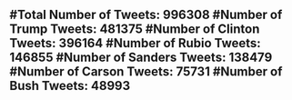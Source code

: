 #Total Number of Tweets: 996308 
#Number of Trump Tweets: 481375
#Number of Clinton Tweets: 396164
#Number of Rubio Tweets: 146855
#Number of Sanders Tweets: 138479
#Number of Carson Tweets: 75731
#Number of Bush Tweets: 48993
---
